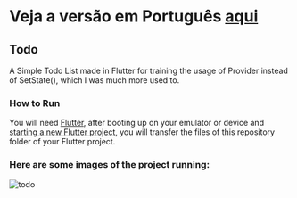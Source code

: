 # Veja a versão em Português <a href="README-ptbr.md">aqui</a>

## Todo

A Simple Todo List made in Flutter for training the usage of Provider instead of SetState(), which I was much more used to.

### How to Run

You will need <a href="https://docs.flutter.dev/get-started/install">Flutter</a>, after booting up on your emulator or device and <a href="https://docs.flutter.dev/get-started/codelab">starting a new Flutter project</a>, you will transfer the files of this repository folder of your Flutter project. 

### Here are some images of the project running:

![todo](https://user-images.githubusercontent.com/113607857/196442999-f1ddb10f-a138-4635-91e1-744a60a85a59.gif)

